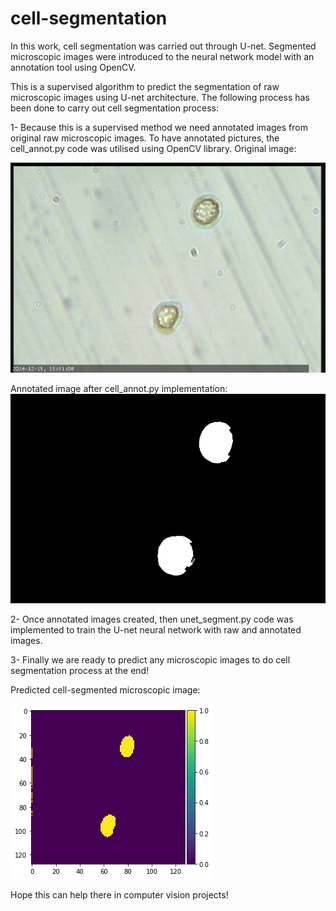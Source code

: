 # cell-segmentation
In this work, cell segmentation was carried out through U-net. Segmented microscopic images were introduced to the neural network model with an annotation tool using OpenCV. 

This is a supervised algorithm to predict the segmentation of raw microscopic images using U-net architecture. The following process has been done to carry out cell segmentation process:

1- Because this is a supervised method we need annotated images from original raw microscopic images. To have annotated pictures, the cell_annot.py code was utilised using OpenCV library. 
Original image:

![alt text](https://github.com/numancelik34/cell-segmentation/blob/master/unet/training%20set/images/con0.jpg)

Annotated image after cell_annot.py implementation:
![alt text](https://github.com/numancelik34/cell-segmentation/blob/master/unet/training%20set/annotations/mask0.jpg)


2- Once annotated images created, then unet_segment.py code was implemented to train the U-net neural network with raw and annotated images. 

3- Finally we are ready to predict any microscopic images to do cell segmentation process at the end!


Predicted cell-segmented microscopic image:

![alt text](https://github.com/numancelik34/cell-segmentation/blob/master/unet/predicted3_train.png)


Hope this can help there in computer vision projects!

